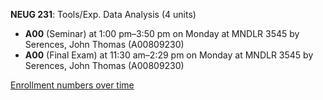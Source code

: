 **NEUG 231**: Tools/Exp. Data Analysis (4 units)

- **A00** (Seminar) at 1:00 pm–3:50 pm on Monday at MNDLR 3545 by Serences, John Thomas (A00809230)
- **A00** (Final Exam) at 11:30 am–2:29 pm on Monday at MNDLR 3545 by Serences, John Thomas (A00809230)

[Enrollment numbers over time](./NEUG231.tsv)
